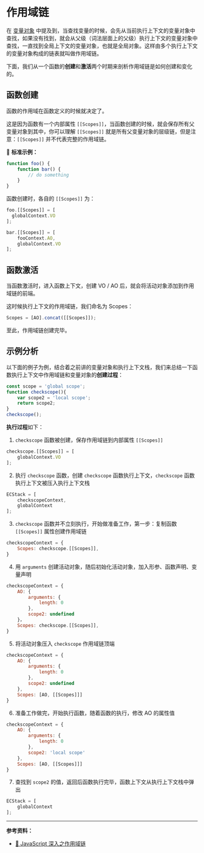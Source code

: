 # 作用域链

在 [变量对象](variable-object.md) 中提及到，当查找变量的时候，会先从当前执行上下文的变量对象中查找，如果没有找到，就会从父级（词法层面上的父级）执行上下文的变量对象中查找，一直找到全局上下文的变量对象，也就是全局对象。这样由多个执行上下文的变量对象构成的链表就叫做作用域链。

下面，我们从一个函数的**创建**和**激活**两个时期来剖析作用域链是如何创建和变化的。

## 函数创建

函数的作用域在函数定义的时候就决定了。

这是因为函数有一个内部属性 `[[Scopes]]`，当函数创建的时候，就会保存所有父变量对象到其中，你可以理解 `[[Scopes]]` 就是所有父变量对象的层级链，但是注意：`[[Scopes]]` 并不代表完整的作用域链。

🌰 **标准示例：**

```js
function foo() {
    function bar() {
        // do something
    }
}
```

函数创建时，各自的 `[[Scopes]]` 为：

```js
foo.[[Scopes]] = [
  globalContext.VO
];

bar.[[Scopes]] = [
    fooContext.AO,
    globalContext.VO
];
```

## 函数激活

当函数激活时，进入函数上下文，创建 VO / AO 后，就会将活动对象添加到作用域链的前端。

这时候执行上下文的作用域链，我们命名为 Scopes：

```js
Scopes = [AO].concat([[Scopes]]);
```

至此，作用域链创建完毕。

##  示例分析

以下面的例子为例，结合着之前讲的变量对象和执行上下文栈，我们来总结一下函数执行上下文中作用域链和变量对象的**创建过程**：

```js
const scope = 'global scope';
function checkscope(){
    var scope2 = 'local scope';
    return scope2;
}
checkscope();
```

**执行过程**如下：

1. `checkscope` 函数被创建，保存作用域链到内部属性 `[[Scopes]]`

```js
checkscope.[[Scopes]] = [
    globalContext.VO
];
```

2. 执行 `checkscope` 函数，创建 `checkscope` 函数执行上下文，`checkscope` 函数执行上下文被压入执行上下文栈

```js
ECStack = [
    checkscopeContext,
    globalContext
];
```

3. `checkscope` 函数并不立刻执行，开始做准备工作，第一步：复制函数 `[[Scopes]]` 属性创建作用域链

```js
checkscopeContext = {
    Scopes: checkscope.[[Scopes]],
}
```

4. 用 `arguments` 创建活动对象，随后初始化活动对象，加入形参、函数声明、变量声明

```js
checkscopeContext = {
    AO: {
        arguments: {
            length: 0
        },
        scope2: undefined
    }，
    Scopes: checkscope.[[Scopes]],
}
```

5. 将活动对象压入 `checkscope` 作用域链顶端

```js
checkscopeContext = {
    AO: {
        arguments: {
            length: 0
        },
        scope2: undefined
    },
    Scopes: [AO, [[Scopes]]]
}
```

6. 准备工作做完，开始执行函数，随着函数的执行，修改 AO 的属性值

```js
checkscopeContext = {
    AO: {
        arguments: {
            length: 0
        },
        scope2: 'local scope'
    },
    Scopes: [AO, [[Scopes]]]
}
```

7. 查找到 `scope2` 的值，返回后函数执行完毕，函数上下文从执行上下文栈中弹出

```js
ECStack = [
    globalContext
];
```

---

**参考资料：**

* [📝 JavaScript 深入之作用域链](https://github.com/mqyqingfeng/Blog/issues/6)